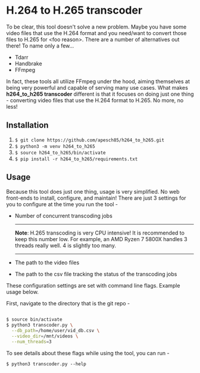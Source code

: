 # H.264 to H.265 transcoder

To be clear, this tool doesn't solve a new problem. Maybe you have some video files that use the H.264 format and you need/want to convert those files to H.265 for \<foo reason\>. There are a number of alternatives out there! To name only a few...
  
  * Tdarr
  * Handbrake
  * FFmpeg
  
In fact, these tools all utilize FFmpeg under the hood, aiming themselves at being very powerful and capable of serving many use cases. What makes **h264_to_h265 transcoder** different is that it focuses on doing just one thing - converting video files that use the H.264 format to H.265. No more, no less!
  
## Installation

1. `$ git clone https://github.com/apesch85/h264_to_h265.git`
2. `$ python3 -m venv h264_to_h265`
3. `$ source h264_to_h265/bin/activate`
4. `$ pip install -r h264_to_h265/requirements.txt`

## Usage
  
Because this tool does just one thing, usage is very simplified. No web front-ends to install, configure, and maintain! There are just 3 settings for you to configure at the time you run the tool -
  
* Number of concurrent transcoding jobs
  
  ---
  
  **Note**: H.265 transcoding is very CPU intensive! It is recommended to keep this number low. For example, an AMD Ryzen 7 5800X handles 3 threads really well. 4 is slightly too many.
  
  ---
  
* The path to the video files
* The path to the csv file tracking the status of the transcoding jobs
  
These configuration settings are set with command line flags. Example usage below. 

First, navigate to the directory that is the git repo -

```bash
 
$ source bin/activate
$ python3 transcoder.py \
  --db_path=/home/user/vid_db.csv \
  --video_dir=/mnt/videos \
  --num_threads=3
```
  
To see details about these flags while using the tool, you can run -
  
`$ python3 transcoder.py --help`
